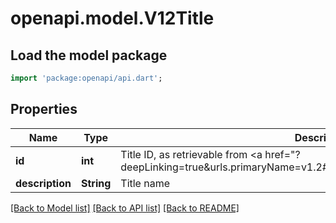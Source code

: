 # openapi.model.V12Title

## Load the model package
```dart
import 'package:openapi/api.dart';
```

## Properties
Name | Type | Description | Notes
------------ | ------------- | ------------- | -------------
**id** | **int** | Title ID, as retrievable from <a href=\"?deepLinking=true&urls.primaryName=v1.2#/Employee/Title/Get\">/api/Employee/Title</a> | [optional] 
**description** | **String** | Title name | [optional] 

[[Back to Model list]](../README.md#documentation-for-models) [[Back to API list]](../README.md#documentation-for-api-endpoints) [[Back to README]](../README.md)


